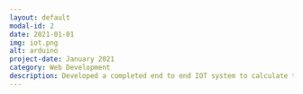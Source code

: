 ```yaml
---
layout: default
modal-id: 2
date: 2021-01-01
img: iot.png
alt: arduino
project-date: January 2021
category: Web Development
description: Developed a completed end to end IOT system to calculate the room comfort level measured by the Humidex. The system was built using DHT11 sensor to collect humidity and temperature sensor. The sensor was connected to an arduino with the ethernet module. The raspberry pi served as a server with Flask Rest API implementation which collected sensor data from the arduino and stored it locally in a database. The room sensor data was displayed on user UI using node-red.
---
```

